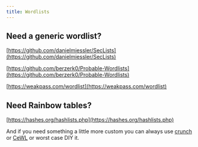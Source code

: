 ```yaml
---
title: Wordlists
---
```


## Need a generic wordlist?

[https://github.com/danielmiessler/SecLists](https://github.com/danielmiessler/SecLists)

[https://github.com/berzerk0/Probable-Wordlists](https://github.com/berzerk0/Probable-Wordlists)

[https://weakpass.com/wordlist](https://weakpass.com/wordlist)


## Need Rainbow tables?
[https://hashes.org/hashlists.php](https://hashes.org/hashlists.php)


And if you need something a little more custom you can always use [crunch](https://tools.kali.org/password-attacks/crunch) or [CeWL](https://github.com/digininja/CeWL) or worst case DIY it.